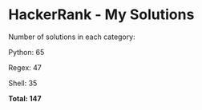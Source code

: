 # HackerRank - My Solutions

Number of solutions in each category:

Python: 65

Regex: 47

Shell: 35

**Total: 147**

